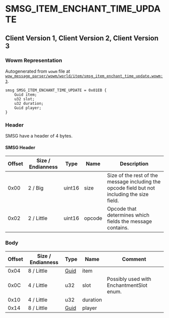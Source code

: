 # SMSG_ITEM_ENCHANT_TIME_UPDATE

## Client Version 1, Client Version 2, Client Version 3

### Wowm Representation

Autogenerated from `wowm` file at [`wow_message_parser/wowm/world/item/smsg_item_enchant_time_update.wowm:3`](https://github.com/gtker/wow_messages/tree/main/wow_message_parser/wowm/world/item/smsg_item_enchant_time_update.wowm#L3).
```rust,ignore
smsg SMSG_ITEM_ENCHANT_TIME_UPDATE = 0x01EB {
    Guid item;
    u32 slot;
    u32 duration;
    Guid player;
}
```
### Header

SMSG have a header of 4 bytes.

#### SMSG Header

| Offset | Size / Endianness | Type   | Name   | Description |
| ------ | ----------------- | ------ | ------ | ----------- |
| 0x00   | 2 / Big           | uint16 | size   | Size of the rest of the message including the opcode field but not including the size field.|
| 0x02   | 2 / Little        | uint16 | opcode | Opcode that determines which fields the message contains.|

### Body

| Offset | Size / Endianness | Type | Name | Comment |
| ------ | ----------------- | ---- | ---- | ------- |
| 0x04 | 8 / Little | [Guid](../types/packed-guid.md) | item |  |
| 0x0C | 4 / Little | u32 | slot | Possibly used with EnchantmentSlot enum. |
| 0x10 | 4 / Little | u32 | duration |  |
| 0x14 | 8 / Little | [Guid](../types/packed-guid.md) | player |  |

